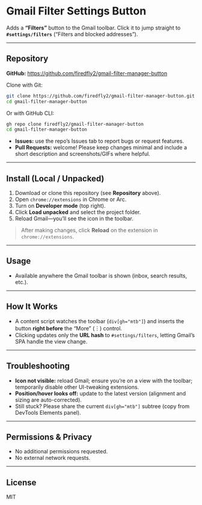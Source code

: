 # Gmail Filter Settings Button

Adds a **“Filters”** button to the Gmail toolbar. Click it to jump straight to **`#settings/filters`** (“Filters and blocked addresses”).

---

## Repository

**GitHub:** https://github.com/firedfly2/gmail-filter-manager-button

Clone with Git:
```bash
git clone https://github.com/firedfly2/gmail-filter-manager-button.git
cd gmail-filter-manager-button
```

Or with GitHub CLI:
```bash
gh repo clone firedfly2/gmail-filter-manager-button
cd gmail-filter-manager-button
```

- **Issues:** use the repo’s Issues tab to report bugs or request features.
- **Pull Requests:** welcome! Please keep changes minimal and include a short description and screenshots/GIFs where helpful.

---

## Install (Local / Unpacked)

1. Download or clone this repository (see **Repository** above).
2. Open `chrome://extensions` in Chrome or Arc.
3. Turn on **Developer mode** (top right).
4. Click **Load unpacked** and select the project folder.
5. Reload Gmail—you’ll see the icon in the toolbar.

> After making changes, click **Reload** on the extension in `chrome://extensions`.

---

## Usage

- Available anywhere the Gmail toolbar is shown (inbox, search results, etc.).

---

## How It Works

- A content script watches the toolbar (`div[gh="mtb"]`) and inserts the button **right before** the “More” (︙) control.
- Clicking updates only the **URL hash** to `#settings/filters`, letting Gmail’s SPA handle the view change.

---

## Troubleshooting

- **Icon not visible:** reload Gmail; ensure you’re on a view with the toolbar; temporarily disable other UI-tweaking extensions.
- **Position/hover looks off:** update to the latest version (alignment and sizing are auto-corrected).
- Still stuck? Please share the current `div[gh="mtb"]` subtree (copy from DevTools Elements panel).

---

## Permissions & Privacy

- No additional permissions requested.
- No external network requests.

---

## License

MIT

